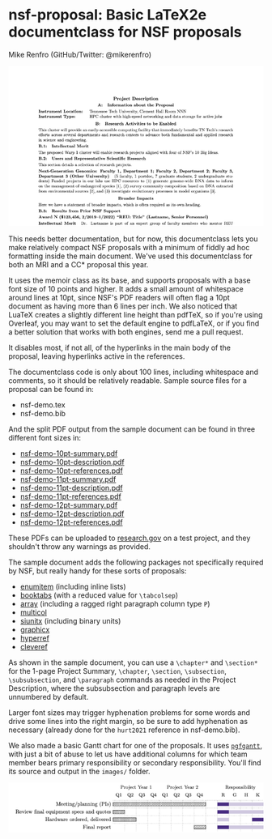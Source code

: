 # nsf-proposal: Basic LaTeX2e documentclass for NSF proposals

Mike Renfro (GitHub/Twitter: @mikerenfro)

![Sample Project Description page](sample-output/nsf-demo-sample-description.png)

This needs better documentation, but for now, this documentclass lets you make
relatively compact NSF proposals with a minimum of fiddly ad hoc formatting
inside the main document.
We've used this documentclass for both an MRI and a CC* proposal this year.

It uses the memoir class as its base, and supports proposals with a base font
size of 10 points and higher.
It adds a small amount of whitespace around lines at 10pt, since NSF's PDF
readers will often flag a 10pt document as having more than 6 lines per inch.
We also noticed that LuaTeX creates a slightly different line height than
pdfTeX, so if you're using Overleaf, you may want to set the default engine
to pdfLaTeX, or if you find a better solution that works with both engines,
send me a pull request.

It disables most, if not all, of the hyperlinks in the main body of the
proposal, leaving hyperlinks active in the references.

The documentclass code is only about 100 lines, including whitespace and
comments, so it should be relatively readable.
Sample source files for a proposal can be found in:

- nsf-demo.tex
- nsf-demo.bib

And the split PDF output from the sample document can be found in three
different font sizes in:

- [nsf-demo-10pt-summary.pdf](sample-output/nsf-demo-10pt-summary.pdf)
- [nsf-demo-10pt-description.pdf](sample-output/nsf-demo-10pt-description.pdf)
- [nsf-demo-10pt-references.pdf](sample-output/nsf-demo-10pt-references.pdf)
- [nsf-demo-11pt-summary.pdf](sample-output/nsf-demo-11pt-summary.pdf)
- [nsf-demo-11pt-description.pdf](sample-output/nsf-demo-11pt-description.pdf)
- [nsf-demo-11pt-references.pdf](sample-output/nsf-demo-11pt-references.pdf)
- [nsf-demo-12pt-summary.pdf](sample-output/nsf-demo-12pt-summary.pdf)
- [nsf-demo-12pt-description.pdf](sample-output/nsf-demo-12pt-description.pdf)
- [nsf-demo-12pt-references.pdf](sample-output/nsf-demo-12pt-references.pdf)

These PDFs can be uploaded to [research.gov](https://research.gov/) on a test
project, and they shouldn't throw any warnings as provided.

The sample document adds the following packages not specifically required by
NSF, but really handy for these sorts of proposals:

- [enumitem](https://ctan.org/pkg/enumitem) (including inline lists)
- [booktabs](https://ctan.org/pkg/booktabs) (with a reduced value for `\tabcolsep`)
- [array](https://ctan.org/pkg/array) (including a ragged right paragraph column type `P`)
- [multicol](https://ctan.org/pkg/multicol)
- [siunitx](https://ctan.org/pkg/siunitx) (including binary units)
- [graphicx](https://ctan.org/pkg/graphicx)
- [hyperref](https://ctan.org/pkg/hyperref)
- [cleveref](https://ctan.org/pkg/cleveref)

As shown in the sample document, you can use a `\chapter*` and `\section*`
for the 1-page Project Summary, `\chapter`, `\section`, `\subsection`,
`\subsubsection`, and `\paragraph` commands as needed in the Project
Description, where the subsubsection and paragraph levels are unnumbered
by default.

Larger font sizes may trigger hyphenation problems for some words and drive
some lines into the right margin, so be sure to add hyphenation as necessary
(already done for the `hurt2021` reference in nsf-demo.bib).

We also made a basic Gantt chart for one of the proposals. It uses
[`pgfgantt`](https://ctan.org/pkg/pgfgantt), with just a bit of abuse to let
us have additional columns for which team member bears primary responsibility
or secondary responsibility. You'll find its source and output in the
`images/` folder.

![Sample Gantt chart](sample-output/nsf-demo-sample-gantt.png)
